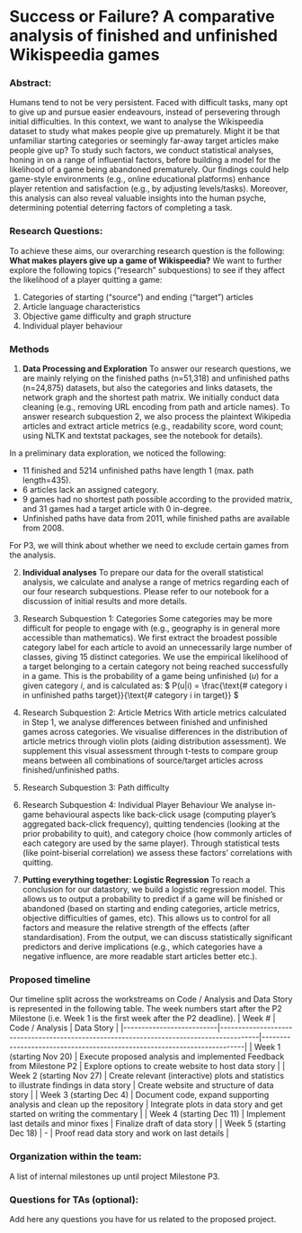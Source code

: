 # Success or Failure? A comparative analysis of finished and unfinished Wikispeedia games

### Abstract: 
Humans tend to not be very persistent. Faced with difficult tasks, many opt to give up and pursue easier endeavours, instead of persevering through initial difficulties. In this context, we want to analyse the Wikispeedia dataset to study what makes people give up prematurely. Might it be that unfamiliar starting categories or seemingly far-away target articles make people give up? To study such factors, we conduct statistical analyses, honing in on a range of influential factors, before building a model for the likelihood of a game being abandoned prematurely. Our findings could help game-style environments (e.g., online educational platforms) enhance player retention and satisfaction (e.g., by adjusting levels/tasks). Moreover, this analysis can also reveal valuable insights into the human psyche, determining potential deterring factors of completing a task.

### Research Questions: 
To achieve these aims, our overarching research question is the following:
**What makes players give up a game of Wikispeedia?**
We want to further explore the following topics (“research” subquestions) to see if they affect the likelihood of a player quitting a game:
1. Categories of starting (“source”) and ending (“target”) articles
2. Article language characteristics
3. Objective game difficulty and graph structure
4. Individual player behaviour 

### Methods
1. **Data Processing and Exploration**
To answer our research questions, we are mainly relying on the finished paths (n=51,318) and unfinished paths (n=24,875) datasets, but also the categories and links datasets, the network graph and the shortest path matrix. We initially conduct data cleaning (e.g., removing URL encoding from path and article names). To answer research subquestion 2, we also process the plaintext Wikipedia articles and extract article metrics (e.g., readability score, word count; using NLTK and textstat packages, see the notebook for details).

In a preliminary data exploration, we noticed the following:
* 11 finished and 5214 unfinished paths have length 1 (max. path length=435).
* 6 articles lack an assigned category.
* 9 games had no shortest path possible according to the provided matrix, and 31 games had a target article with 0 in-degree. 
* Unfinished paths have data from 2011, while finished paths are available from 2008.

For P3, we will think about whether we need to exclude certain games from the analysis.

2. **Individual analyses**
To prepare our data for the overall statistical analysis, we calculate and analyse a range of metrics regarding each of our four research subquestions. Please refer to our notebook for a discussion of initial results and more details.
  1. Research Subquestion 1: Categories
     Some categories may be more difficult for people to engage with (e.g., geography is in general more accessible than mathematics). We first extract the broadest possible category label for each article to avoid an unnecessarily large number of classes, giving 15 distinct categories. We use the empirical likelihood of a target belonging to a certain category not being reached successfully in a game. This is the probability of a game being unfinished ($u$) for a given category $i$, and is calculated as:
$ P(u|i) = \frac{\text{# category i in unfinished paths target}}{\text{# category i in target}} $

  3. Research Subquestion 2: Article Metrics
    With article metrics calculated in Step 1, we analyse differences between finished and unfinished games across categories. We visualise differences in the distribution of article metrics through violin plots (aiding distribution assessment). We supplement this visual assessment through t-tests to compare group means between all combinations of source/target articles across finished/unfinished paths.
  4. Research Subquestion 3: Path difficulty
  5. Research Subquestion 4: Individual Player Behaviour
     We analyse in-game behavioural aspects like back-click usage (computing player’s aggregated back-click frequency), quitting tendencies (looking at the prior probability to quit), and category choice (how commonly articles of each category are used by the same player). Through statistical tests (like point-biserial correlation) we assess these factors’ correlations with quitting. 

3. **Putting everything together: Logistic Regression**
To reach a conclusion for our datastory, we build a logistic regression model. This allows us to output a probability to predict if a game will be finished or abandoned (based on starting and ending categories, article metrics, objective difficulties of games, etc). This allows us to control for all factors and measure the relative strength of the effects (after standardisation). From the output, we can discuss statistically significant predictors and derive implications (e.g., which categories have a negative influence, are more readable start articles better etc.). 

### Proposed timeline
Our timeline split across the workstreams on Code / Analysis and Data Story is represented in the following table. The week numbers start after the P2 Milestone (i.e. Week 1 is the first week after the P2 deadline).
| Week #                   | Code / Analysis                                                                         | Data Story                                                              |
|--------------------------|-----------------------------------------------------------------------------------------|-------------------------------------------------------------------------|
| Week 1 (starting Nov 20) | Execute proposed analysis and implemented Feedback from Milestone P2                    | Explore options to create website to host data story                    |
| Week 2 (starting Nov 27) | Create relevant (interactive) plots and statistics to illustrate findings in data story | Create website and structure of data story                              |
| Week 3 (starting Dec 4)  | Document code, expand supporting analysis and clean up the repository                   | Integrate plots in data story and get started on writing the commentary |
| Week 4 (starting Dec 11) | Implement last details and minor fixes                                                  | Finalize draft of data story                                            |
| Week 5 (starting Dec 18) | -                                                                                       | Proof read data story and work on last details                          |


### Organization within the team:
A list of internal milestones up until project Milestone P3.
### Questions for TAs (optional): 
Add here any questions you have for us related to the proposed project.
